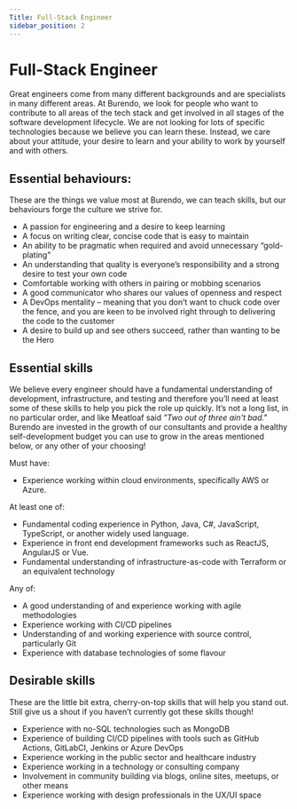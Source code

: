 ```yaml
---
Title: Full-Stack Engineer
sidebar_position: 2
---
```

# Full-Stack Engineer

Great engineers come from many different backgrounds and are specialists in many different areas. At Burendo, we look for people who want to contribute to all areas of the tech stack and get involved in all stages of the software development lifecycle. We are not looking for lots of specific technologies because we believe you can learn these. Instead, we care about your attitude, your desire to learn and your ability to work by yourself and with others.

## Essential behaviours:

These are the things we value most at Burendo, we can teach skills, but our behaviours forge the culture we strive for.

- A passion for engineering and a desire to keep learning
- A focus on writing clear, concise code that is easy to maintain
- An ability to be pragmatic when required and avoid unnecessary “gold-plating”
- An understanding that quality is everyone’s responsibility and a strong desire to test your own code
- Comfortable working with others in pairing or mobbing scenarios
- A good communicator who shares our values of openness and respect
- A DevOps mentality – meaning that you don’t want to chuck code over the fence, and you are keen to be involved right through to delivering the code to the customer
- A desire to build up and see others succeed, rather than wanting to be the Hero

## Essential skills

We believe every engineer should have a fundamental understanding of development, infrastructure, and testing and therefore you’ll need at least some of these skills to help you pick the role up quickly. It’s not a long list, in no particular order, and like Meatloaf said _"Two out of three ain't bad."_  Burendo are invested in the growth of our consultants and provide a healthy self-development budget you can use to grow in the areas mentioned below, or any other of your choosing!

Must have:
- Experience working within cloud environments, specifically AWS or Azure.

At least one of:
- Fundamental coding experience in Python, Java, C#, JavaScript, TypeScript, or another widely used language.
- Experience in front end development frameworks such as ReactJS, AngularJS or Vue.
- Fundamental understanding of infrastructure-as-code with Terraform or an equivalent technology

Any of:
- A good understanding of and experience working with agile methodologies
- Experience working with CI/CD pipelines
- Understanding of and working experience with source control, particularly Git
- Experience with database technologies of some flavour

## Desirable skills

These are the little bit extra, cherry-on-top skills that will help you stand out. Still give us a shout if you haven’t currently got these skills though!

- Experience with no-SQL technologies such as MongoDB
- Experience of building CI/CD pipelines with tools such as GitHub Actions, GitLabCI, Jenkins or Azure DevOps
- Experience working in the public sector and healthcare industry
- Experience working in a technology or consulting company
- Involvement in community building via blogs, online sites, meetups, or other means
- Experience working with design professionals in the UX/UI space
